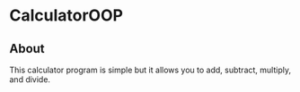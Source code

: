 # CalculatorOOP
## About
This calculator program is simple but it allows you to add, subtract, multiply, and divide. 
